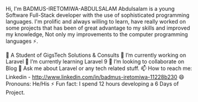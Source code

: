 Hi, I'm BADMUS-IRETOMIWA-ABDULSALAM
Abdulsalam is a young Software Full-Stack developer with the use of sophisticated programming languages. I'm prolific and always willing to learn, have really worked on some projects that has been of great advantage to my skills and improved my knowledge, Not only my improvements to the computer programming languages ⚡.

🔭 A Student of GigsTech Solutions & Consults
🔭 I’m currently working on Laravel
🌱 I’m currently learning Laravel 9
👯 I’m looking to collaborate on Blog
💬 Ask me about Laravel or any tech related stuff.
📫 How to reach me: Linkedin - http://www.linkedin.com/in/badmus-iretomiwa-11228b230
😄 Pronouns: He/His
⚡ Fun fact: I spend 12 hours developing a 6 Days of Project.
